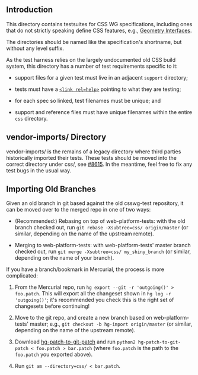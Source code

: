 Introduction
------------

This directory contains testsuites for CSS WG specifications, including ones
that do not strictly speaking define CSS features, e.g.,
[Geometry Interfaces](https://drafts.fxtf.org/geometry/).

The directories should be named like the specification's shortname, but without
any level suffix.

As the test harness relies on the largely undocumented old CSS build system,
this directory has a number of test requirements specific to it:

 * support files for a given test must live in an adjacent `support` directory;

 * tests must have a [`<link rel=help>`][spec-link] pointing to what they are
   testing;

 * for each spec so linked, test filenames must be unique; and

 * support and reference files must have unique filenames within the entire
   `css` directory.


vendor-imports/ Directory
-------------------------

vendor-imports/ is the remains of a legacy directory where third parties
historically imported their tests. These tests should be moved into the correct
directory under css/, see
[#8615](https://github.com/web-platform-tests/wpt/issues/8615). In the meantime,
feel free to fix any test bugs in the usual way.

Importing Old Branches
----------------------

Given an old branch in git based against the old csswg-test
repository, it can be moved over to the merged repo in one of two
ways:

 * (Recommended:) Rebasing on top of web-platform-tests: with the old
   branch checked out, run `git rebase -Xsubtree=css/ origin/master`
   (or similar, depending on the name of the upstream remote).

 * Merging to web-platform-tests: with web-platform-tests' master
   branch checked out, run `git merge -Xsubtree=css/ my_shiny_branch`
   (or similar, depending on the name of your branch).

If you have a branch/bookmark in Mercurial, the process is more
complicated:

 1. From the Mercurial repo, run `hg export --git -r 'outgoing()' >
    foo.patch`. This will export all the changeset shown in `hg log -r
    'outgoing()'`; it's recommended you check this is the right set of
    changesets before continuing!

 2. Move to the git repo, and create a new branch based on
    web-platform-tests' master; e.g., `git checkout -b hg-import
    origin/master` (or similar, depending on the name of the upstream
    remote).

 3. Download [hg-patch-to-git-patch][] and run `python2
    hg-patch-to-git-patch < foo.patch > bar.patch` (where `foo.patch`
    is the path to the `foo.patch` you exported above).

 4. Run `git am --directory=css/ < bar.patch`.


[harness]: https://test.csswg.org/harness/
[spec-link]: https://web-platform-tests.org/writing-tests/css-metadata.html#specification-links
[hg-patch-to-git-patch]: https://raw.githubusercontent.com/mozilla/moz-git-tools/master/hg-patch-to-git-patch
